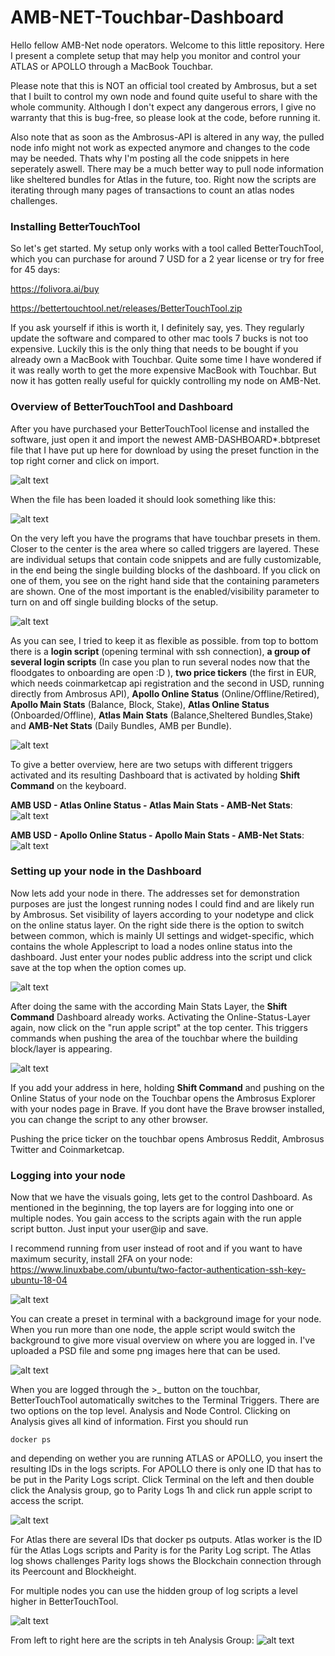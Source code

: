 # AMB-NET-Touchbar-Dashboard

Hello fellow AMB-Net node operators. Welcome to this little repository.
Here I present a complete setup that may help you monitor and control your ATLAS or APOLLO through a MacBook Touchbar.

Please note that this is NOT an official tool created by Ambrosus, but a set that I built to control my own node and found quite useful to share with the whole community. 
Although I don't expect any dangerous errors, I give no warranty that this is bug-free, so please look at the code, before running it. 

Also note that as soon as the Ambrosus-API is altered in any way, the pulled node info might not work as expected anymore and changes to the code may be needed. Thats why I'm posting all the code snippets in here seperately aswell.
There may be a much better way to pull node information like sheltered bundles for Atlas in the future, too. 
Right now the scripts are iterating through many pages of transactions to count an atlas nodes challenges.


### Installing BetterTouchTool

So let's get started. My setup only works with a tool called BetterTouchTool, which you can purchase for around 7 USD for a 2 year license or try for free for 45 days:

https://folivora.ai/buy

https://bettertouchtool.net/releases/BetterTouchTool.zip

If you ask yourself if ithis is worth it, I definitely say, yes. They regularly update the software and compared to other mac tools 7 bucks is not too expensive.
Luckily this is the only thing that needs to be bought if you already own a MacBook with Touchbar. Quite some time I have wondered if it was really worth to get the more expensive MacBook with Touchbar. But now it has gotten really useful for quickly controlling my node on AMB-Net.


### Overview of BetterTouchTool and Dashboard

After you have purchased your BetterTouchTool license and installed the software, 
just open it and import the newest AMB-DASHBOARD*.bbtpreset file that I have put up here for download by using the preset function in the top right corner and click on import.

![alt text](https://github.com/inlak16/AMB-NET-Touchbar-Dashboard/blob/master/tutorial-images/01.png)


When the file has been loaded it should look something like this:

![alt text](https://github.com/inlak16/AMB-NET-Touchbar-Dashboard/blob/master/tutorial-images/02.png)



On the very left you have the programs that have touchbar presets in them. Closer to the center is the area where so called triggers are layered. These are individual setups that contain code snippets and are fully customizable, in the end being the single building blocks of the dashboard. If you click on one of them, you see on the right hand side that the containing parameters are shown. One of the most important is the enabled/visibility parameter to turn on and off single building blocks of the setup.



![alt text](https://github.com/inlak16/AMB-NET-Touchbar-Dashboard/blob/master/tutorial-images/03.png)



As you can see, I tried to keep it as flexible as possible. from top to bottom there is a **login script** (opening terminal with ssh connection), **a group of several login scripts** (In case you plan to run several nodes now that the floodgates to onboarding are open :D ), **two price tickers** (the first in EUR, which needs coinmarketcap api registration and the second in USD, running directly from Ambrosus API), **Apollo Online Status** (Online/Offline/Retired), **Apollo Main Stats** (Balance, Block, Stake), **Atlas Online Status** (Onboarded/Offline), **Atlas Main Stats** (Balance,Sheltered Bundles,Stake) and **AMB-Net Stats** (Daily Bundles, AMB per Bundle).


![alt text](https://github.com/inlak16/AMB-NET-Touchbar-Dashboard/blob/master/tutorial-images/05.png)


To give a better overview, here are two setups with different triggers activated and its resulting Dashboard that is activated by holding **Shift Command** on the keyboard.

**AMB USD - Atlas Online Status - Atlas Main Stats - AMB-Net Stats**:
![alt text](https://github.com/inlak16/AMB-NET-Touchbar-Dashboard/blob/master/tutorial-images/08.png)

**AMB USD - Apollo Online Status - Apollo Main Stats - AMB-Net Stats**:
![alt text](https://github.com/inlak16/AMB-NET-Touchbar-Dashboard/blob/master/tutorial-images/09.png)



### Setting up your node in the Dashboard

Now lets add your node in there. The addresses set for demonstration purposes are just the longest running nodes I could find and are likely run by Ambrosus.
Set visibility of layers according to your nodetype and click on the online status layer.
On the right side there is the option to switch between common, which is mainly UI settings and widget-specific, which contains the whole Applescript to load a nodes online status into the dashboard.
Just enter your nodes public address into the script und click save at the top when the option comes up.



![alt text](https://github.com/inlak16/AMB-NET-Touchbar-Dashboard/blob/master/tutorial-images/04.png)



After doing the same with the according Main Stats Layer, the **Shift Command** Dashboard already works.
Activating the Online-Status-Layer again, now click on the "run apple script" at the top center.
This triggers commands when pushing the area of the touchbar where the building block/layer is appearing.



![alt text](https://github.com/inlak16/AMB-NET-Touchbar-Dashboard/blob/master/tutorial-images/07.png)



If you add your address in here, holding **Shift Command** and pushing on the Online Status of your node on the Touchbar opens the Ambrosus Explorer with your nodes page in Brave. If you dont have the Brave browser installed, you can change the script to any other browser.

Pushing the price ticker on the touchbar opens Ambrosus Reddit, Ambrosus Twitter and Coinmarketcap.


### Logging into your node

Now that we have the visuals going, lets get to the control Dashboard.
As mentioned in the beginning, the top layers are for logging into one or multiple nodes. You gain access to the scripts again with the run apple script button. Just input your user@ip and save.

I recommend running from user instead of root and if you want to have maximum security, install 2FA on your node:
https://www.linuxbabe.com/ubuntu/two-factor-authentication-ssh-key-ubuntu-18-04

![alt text](https://github.com/inlak16/AMB-NET-Touchbar-Dashboard/blob/master/tutorial-images/10.png)

You can create a preset in terminal with a background image for your node. When you run more than one node, the apple script would switch the background to give more visual overview on where you are logged in. I've uploaded a PSD file and some png images here that can be used.

![alt text](https://github.com/inlak16/AMB-NET-Touchbar-Dashboard/blob/master/tutorial-images/11.png)


When you are logged through the >_ button on the touchbar, BetterTouchTool automatically switches to the Terminal Triggers. There are two options on the top level. Analysis and Node Control.
Clicking on Analysis gives all kind of information. First you should run 

`docker ps`

and depending on wether you are running ATLAS or APOLLO, you insert the resulting IDs in the logs scripts.
For APOLLO there is only one ID that has to be put in the Parity Logs script. Click Terminal on the left and then double click the Analysis group, go to Parity Logs 1h and click run apple script to access the script.

![alt text](https://github.com/inlak16/AMB-NET-Touchbar-Dashboard/blob/master/tutorial-images/12.png)

For Atlas there are several IDs that docker ps outputs.
Atlas worker is the ID für the Atlas Logs scripts and Parity is for the Parity Log script. The Atlas log shows challenges Parity logs shows the Blockchain connection through its Peercount and Blockheight.

For multiple nodes you can use the hidden group of log scripts a level higher in BetterTouchTool.

![alt text](https://github.com/inlak16/AMB-NET-Touchbar-Dashboard/blob/master/tutorial-images/14.png)

From left to right here are the scripts in teh Analysis Group:
![alt text](https://github.com/inlak16/AMB-NET-Touchbar-Dashboard/blob/master/tutorial-images/13.png)


